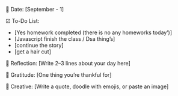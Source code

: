 📅 Date: [September - 1]

☑ To-Do List:
- [Yes homework completed (there is no any homeworks today’)]
- [Javascript finish the class / Dsa thing’s]
- [continue the story]
- [get a hair cut]

📝 Reflection:
[Write 2–3 lines about your day here]

🙏 Gratitude:
[One thing you’re thankful for]

🎨 Creative:
[Write a quote, doodle with emojis, or paste an image]


